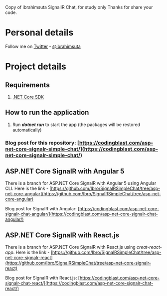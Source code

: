 Copy of ibrahimsuta SignalIR Chat, for study only
Thanks for share your code.
# Personal details
Follow me on [Twitter](https://twitter.com/ibrahimsuta) - [@ibrahimsuta](https://twitter.com/ibrahimsuta)

# Project details
## Requirements
1. [.NET Core SDK](https://www.microsoft.com/net/download)

## How to run the application
1. Run **_dotnet run_** to start the app (the packages will be restored automatically)


### Blog post for this repository: [https://codingblast.com/asp-net-core-signalr-simple-chat/](https://codingblast.com/asp-net-core-signalr-simple-chat/)

## ASP.NET Core SignalR with Angular 5
There is a branch for ASP.NET Core SignalR with Angular 5 using Angular CLI. Here is the link - [https://github.com/Ibro/SignalRSimpleChat/tree/asp-net-core-angular](https://github.com/Ibro/SignalRSimpleChat/tree/asp-net-core-angular)

Blog post for SignalR with Angular: [https://codingblast.com/asp-net-core-signalr-chat-angular/](https://codingblast.com/asp-net-core-signalr-chat-angular/)
 
## ASP.NET Core SignalR with React.js
There is a branch for ASP.NET Core SignalR with React.js using *creat-react-app*. Here is the link - [https://github.com/Ibro/SignalRSimpleChat/tree/asp-net-core-signalr-react](https://github.com/Ibro/SignalRSimpleChat/tree/asp-net-core-signalr-react)

Blog post for SignalR with React.js: [https://codingblast.com/asp-net-core-signalr-chat-react/](https://codingblast.com/asp-net-core-signalr-chat-react/)
 
